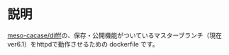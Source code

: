 # 説明

[meso-cacase/difff](https://github.com/meso-cacase/difff)の、保存・公開機能がついているマスターブランチ（現在 ver6.1）をhttpdで動作させるための dockerfile です。
